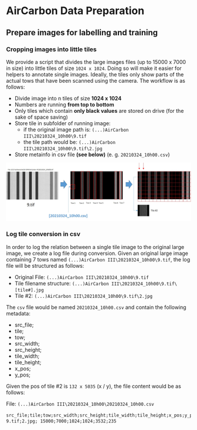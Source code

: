 # AirCarbon Data Preparation

## Prepare images for labelling and training 

### Cropping images into little tiles

We provide a script that divides the large images files (up to 15000 x 7000 in size) into little tiles of size `1024 x 1024`.
Doing so will make it easier for helpers to annotate single images. Ideally, the tiles only show parts of the actual tows that have been scanned using the camera. The workflow is as follows:

* Divide image into n tiles of size __1024 x 1024__
* Numbers are running __from top to bottom__
* Only tiles which contain __only black values__ are stored on drive (for the sake of space saving)
* Store tile in subfolder of running image:
  * if the original image path is: `(...)AirCarbon III\20210324_10h00\9.tif`
  * the tile path would be: `(...)AirCarbon III\20210324_10h00\9.tif\2.jpg`
* Store metainfo in csv file __(see below)__ (e. g. `20210324_10h00.csv`)

![Tile Conversion Workflow](tile_conversion_workflow.jpg)

### Log tile conversion in csv

In order to log the relation between a single tile image to the original large image, we create a log file during conversion.
Given an original large image containing 7 tows named `(...)AirCarbon III\20210324_10h00\9.tif`, the log file will be structured as follows:

* Original File: `(...)AirCarbon III\20210324_10h00\9.tif` 
* Tile filename structure: `(...)AirCarbon III\20210324_10h00\9.tif\[tile#].jpg` 
* Tile #2: ``(...)AirCarbon III\20210324_10h00\9.tif\2.jpg`` 

The `csv` file would be named `20210324_10h00.csv` and contain the following metadata:

* src_file;
* tile;
* tow;
* src_width;
* src_height;
* tile_width;
* tile_height;
* x_pos;
* y_pos;

Given the pos of tile #2 is `132 x 5035` (x / y), the file content would be as follows:

File: `(...)AirCarbon III\20210324_10h00\20210324_10h00.csv`
```
src_file;tile;tow;src_width;src_height;tile_width;tile_height;x_pos;y_pos;
9.tif;2.jpg; 15000;7000;1024;1024;3532;235
```
